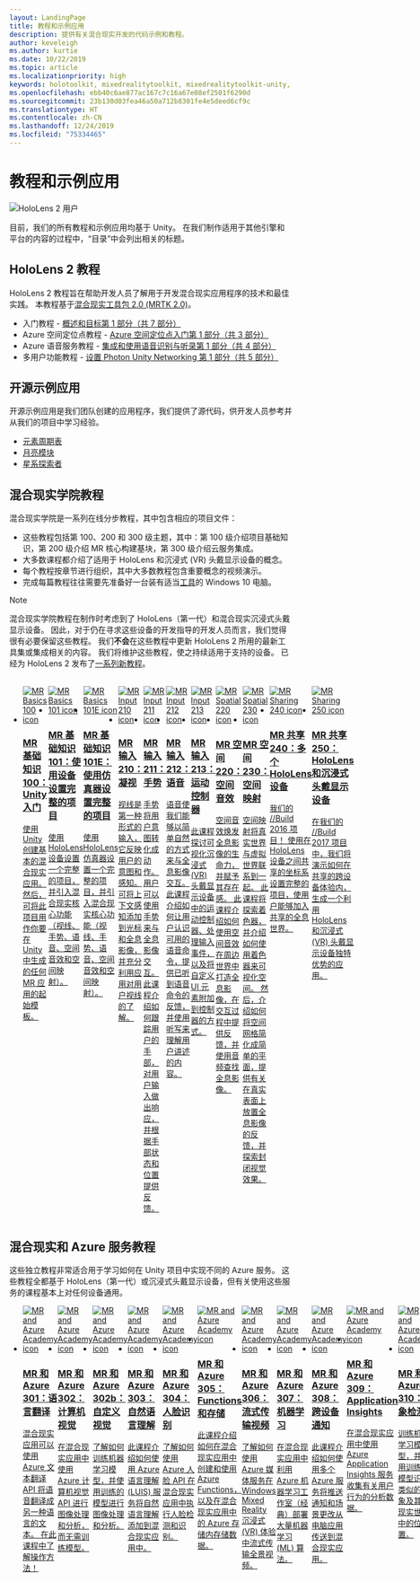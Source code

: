 ```yaml
---
layout: LandingPage
title: 教程和示例应用
description: 提供有关混合现实开发的代码示例和教程。
author: keveleigh
ms.author: kurtie
ms.date: 10/22/2019
ms.topic: article
ms.localizationpriority: high
keywords: holotoolkit, mixedrealitytoolkit, mixedrealitytoolkit-unity, 学院, 教程
ms.openlocfilehash: ebb40c6ae877ac167c7c16a67e08ef2501f6290d
ms.sourcegitcommit: 23b130d03fea46a50a712b8301fe4e5deed6cf9c
ms.translationtype: HT
ms.contentlocale: zh-CN
ms.lasthandoff: 12/24/2019
ms.locfileid: "75334465"
---
```

# <a name="tutorials-and-sample-apps"></a>教程和示例应用

![HoloLens 2 用户](images/08_Tutorials.png)

目前，我们的所有教程和示例应用均基于 Unity。 在我们制作适用于其他引擎和平台的内容的过程中，“目录”中会列出相关的标题。

## <a name="hololens-2-tutorials"></a>HoloLens 2 教程

HoloLens 2 教程旨在帮助开发人员了解用于开发混合现实应用程序的技术和最佳实践。 本教程基于[混合现实工具包 2.0 (MRTK 2.0)](https://github.com/microsoft/MixedRealityToolkit-Unity)。

* 入门教程 - [概述和目标第 1 部分（共 7 部分）](mrlearning-base.md)
* Azure 空间定位点教程 - [Azure 空间定位点入门第 1 部分（共 3 部分）](mrlearning-asa-ch1.md)
* Azure 语音服务教程 - [集成和使用语音识别与听录第 1 部分（共 4 部分）](mrlearning-speechSDK-ch1.md)
* 多用户功能教程 - [设置 Photon Unity Networking 第 1 部分（共 5 部分）](mrlearning-sharing(photon)-ch1.md)

## <a name="open-source-sample-apps"></a>开源示例应用

开源示例应用是我们团队创建的应用程序，我们提供了源代码，供开发人员参考并从我们的项目中学习经验。

* [元素周期表](periodic-table-of-the-elements.md)
* [月亮模块](lunar-module.md)
* [星系探索者](galaxy-explorer.md)

## <a name="mixed-reality-academy-tutorials"></a>混合现实学院教程

混合现实学院是一系列在线分步教程，其中包含相应的项目文件：

* 这些教程包括第 100、200 和 300 级主题，其中：第 100 级介绍项目基础知识，第 200 级介绍 MR 核心构建基块，第 300 级介绍云服务集成。
* 大多数课程都介绍了适用于 HoloLens 和沉浸式 (VR) 头戴显示设备的概念。
* 每个教程按章节进行组织，其中大多数教程包含重要概念的视频演示。
* 完成每篇教程往往需要先准备好一台装有适当[工具](install-the-tools.md)的 Windows 10 电脑。

>[!NOTE]
>混合现实学院教程在制作时考虑到了 HoloLens（第一代）和混合现实沉浸式头戴显示设备。 因此，对于仍在寻求这些设备的开发指导的开发人员而言，我们觉得很有必要保留这些教程。 我们**不会**在这些教程中更新 HoloLens 2 所用的最新工具集或集成相关的内容。  我们将维护这些教程，使之持续适用于支持的设备。 已经为 HoloLens 2 发布了[一系列新教程](mrlearning-base.md)。

<br>
<ul id="cardtypes-W" class="cardsW panelContent" style="display: flex; margin-top: 0px;">
                            <li>
                                    <a href="holograms-100.md" title="MR 基础知识 100" data-linktype="absolute-path">
                                    <div class="cardSize">
                                        <div class="cardPadding">
                                            <div class="card">
                                                <div class="cardImageOuter">
                                                    <div class="cardImage">
                                                        <img src="images/Holograms100.jpg" alt="MR Basics 100 icon">
                                                    </div>
                                                </div>
                                                <div class="cardText">
                                                    <h3>MR 基础知识 100：Unity 入门</h3>
                                                    <p>使用 Unity 创建基本的混合现实应用。 然后，可将此项目用作你要在 Unity 中生成的任何 MR 应用的起始模板。</p>
                                                </div>
                                            </div>
                                        </div>
                                    </div>
                               </a>
                            </li>
                            <li>
                                  <a href="holograms-101.md" title="MR 基础知识 101" data-linktype="absolute-path">
                                    <div class="cardSize">
                                        <div class="cardPadding">
                                            <div class="card">
                                                <div class="cardImageOuter">
                                                    <div class="cardImage">
                                                        <img src="images/Holograms101.jpg" alt="MR Basics 101 icon">
                                                    </div>
                                                </div>
                                                <div class="cardText">
                                                    <h3>MR 基础知识 101：使用设备设置完整的项目</h3>
                                                    <p>使用 HoloLens 设备设置一个完整的项目，并引入混合现实核心功能（视线、手势、语音、空间音效和空间映射）。</p>
                                                </div>
                                            </div>
                                        </div>
                                    </div>
                               </a>
                            </li>
                            <li>
                                <a href="holograms-101e.md" title="MR 基础知识 101E" data-linktype="absolute-path">
                                    <div class="cardSize">
                                        <div class="cardPadding">
                                            <div class="card">
                                                <div class="cardImageOuter">
                                                    <div class="cardImage">
                                                        <img src="images/Holograms101E.jpg" alt="MR Basics 101E icon">
                                                    </div>
                                                </div>
                                                <div class="cardText">
                                                    <h3>MR 基础知识 101E：使用仿真器设置完整的项目</h3>
                                                    <p>使用 HoloLens 仿真器设置一个完整的项目，并引入混合现实核心功能（视线、手势、语音、空间音效和空间映射）。</p>
                                                </div>
                                            </div>
                                        </div>
                                    </div>
                                  </a>
                            </li>
                            <li>
                             <a href="holograms-210.md" title="MR 输入 210" data-linktype="absolute-path">
                              <div class="cardSize">
                                  <div class="cardPadding">
                                      <div class="card">
                                          <div class="cardImageOuter">
                                              <div class="cardImage">
                                                  <img src="images/Holograms210.jpg" alt="MR Input 210 icon">
                                              </div>
                                          </div>
                                          <div class="cardText">
                                              <h3>MR 输入 210：凝视</h3>
                                              <p>视线是第一种形式的输入，它反映用户的意图和感知。 可将上下文感知添加到光标和全息影像，并充分利用应用对用户视线的了解。</p>
                                          </div>
                                      </div>
                                  </div>
                              </div>
                               </a>
                            </li>
                            <li>
                            <a href="holograms-211.md" title="MR 输入 211" data-linktype="absolute-path">
                              <div class="cardSize">
                                  <div class="cardPadding">
                                      <div class="card">
                                          <div class="cardImageOuter">
                                              <div class="cardImage">
                                                  <img src="images/Holograms211.jpg" alt="MR Input 211 icon">
                                              </div>
                                          </div>
                                          <div class="cardText">
                                              <h3>MR 输入 211：手势</h3>
                                              <p>手势将用户意图转化成动作。 用户可以使用手势来与全息影像交互。 此课程介绍如何跟踪用户的手部，对用户输入做出响应，并根据手部状态和位置提供反馈。</p>
                                          </div>
                                      </div>
                                  </div>
                              </div>
                              </a>
                            </li>         
                            <li>
                             <a href="holograms-212.md" title="MR 输入 212" data-linktype="absolute-path">
                              <div class="cardSize">
                                  <div class="cardPadding">
                                      <div class="card">
                                          <div class="cardImageOuter">
                                              <div class="cardImage">
                                                  <img src="images/Holograms212.jpg" alt="MR Input 212 icon">
                                              </div>
                                          </div>
                                          <div class="cardText">
                                              <h3>MR 输入 212：语音</h3>
                                              <p>语音使我们能够以简单自然的方式来与全息影像交互。 此课程介绍如何让用户认识可用的语音命令，提供已听到语音命令的反馈，并使用听写来理解用户讲述的内容。</p>
                                          </div>
                                      </div>
                                  </div>
                              </div>
                              </a>
                            </li>
                             <li>
                              <a href="mixed-reality-213.md" title="MR 输入 213" data-linktype="absolute-path">
                              <div class="cardSize">
                                  <div class="cardPadding">
                                      <div class="card">
                                          <div class="cardImageOuter">
                                              <div class="cardImage">
                                                  <img src="images/MR213v2.jpg" alt="MR Input 213 icon">
                                              </div>
                                          </div>
                                          <div class="cardText">
                                              <h3>MR 输入 213：运动控制器</h3>
                                              <p>此课程探讨可视化沉浸式 (VR) 头戴显示设备中的运动控制器、处理输入事件，以及将自定义 UI 元素附加到控制器的方式。</p>
                                          </div>
                                      </div>
                                  </div>
                              </div>
                              </a>
                            </li>   
                              <li>
                              <a href="holograms-220.md" title="MR 空间 220" data-linktype="absolute-path">
                              <div class="cardSize">
                                  <div class="cardPadding">
                                      <div class="card">
                                          <div class="cardImageOuter">
                                              <div class="cardImage">
                                                  <img src="images/Holograms220b.jpg" alt="MR Spatial 220 icon">
                                              </div>
                                          </div>
                                          <div class="cardText">
                                              <h3>MR 空间 220：空间音效</h3>
                                              <p>空间音效焕发全息影像的生命力，并赋予其存在感。 此课程介绍如何使用空间音效在周边世界中打造全息影像，在交互过程中提供反馈，并使用音频查找全息影像。</p>
                                          </div>
                                      </div>
                                  </div>
                              </div>
                              </a>
                            </li>      
                               <li>
                               <a href="holograms-230.md" title="MR 空间 230" data-linktype="absolute-path">
                              <div class="cardSize">
                                  <div class="cardPadding">
                                      <div class="card">
                                          <div class="cardImageOuter">
                                              <div class="cardImage">
                                                  <img src="images/Holograms230.jpg" alt="MR Spatial 230 icon">
                                              </div>
                                          </div>
                                          <div class="cardText">
                                              <h3>MR 空间 230：空间映射</h3>
                                              <p>空间映射将真实世界与虚拟世界联系到一起。 此课程将探索着色器，并介绍如何使用着色器来可视化空间。 然后，介绍如何将空间网格简化成简单的平面，提供有关在真实表面上放置全息影像的反馈，并探索封闭视觉效果。</p>
                                          </div>
                                      </div>
                                  </div>
                              </div>
                             </a>
                            </li> 
                                <li>
                                <a href="holograms-240.md" title="MR 共享 240" data-linktype="absolute-path">
                              <div class="cardSize">
                                  <div class="cardPadding">
                                      <div class="card">
                                          <div class="cardImageOuter">
                                              <div class="cardImage">
                                                  <img src="images/Holograms240.jpg" alt="MR Sharing 240 icon">
                                              </div>
                                          </div>
                                          <div class="cardText">
                                              <h3>MR 共享 240：多个 HoloLens 设备</h3>
                                              <p>我们的 //Build 2016 项目！ 使用在 HoloLens 设备之间共享的坐标系设置完整的项目，使用户能够加入共享的全息世界。</p>
                                          </div>
                                      </div>
                                  </div>
                              </div>
                             </a>
                            </li> 
                                 <li>
                                   <a href="mixed-reality-250.md" title="MR 共享 250" data-linktype="absolute-path">
                              <div class="cardSize">
                                  <div class="cardPadding">
                                      <div class="card">
                                          <div class="cardImageOuter">
                                              <div class="cardImage">
                                                  <img src="images/MR250-new.jpg" alt="MR Sharing 250 icon">
                                              </div>
                                          </div>
                                          <div class="cardText">
                                              <h3>MR 共享 250：HoloLens 和沉浸式头戴显示设备</h3>
                                              <p>在我们的 //Build 2017 项目中，我们将演示如何在共享的跨设备体验内，生成一个利用 HoloLens 和沉浸式 (VR) 头戴显示设备独特优势的应用。</p>
                                          </div>
                                      </div>
                                  </div>
                              </div>
                              </a>
                            </li> 
</ul>

## <a name="mixed-reality-and-azure-services-tutorials"></a>混合现实和 Azure 服务教程

这些独立教程非常适合用于学习如何在 Unity 项目中实现不同的 Azure 服务。 这些教程全都基于 HoloLens（第一代）或沉浸式头戴显示设备，但有关使用这些服务的课程基本上对任何设备通用。

<ul id="cardtypes-W" class="cardsW panelContent" style="display: flex; margin-top: 0px;">
    <li>
                                   <a href="mr-azure-301.md" title="MR 和 Azure 301" data-linktype="absolute-path">
                              <div class="cardSize">
                                  <div class="cardPadding">
                                      <div class="card">
                                          <div class="cardImageOuter">
                                              <div class="cardImage">
                                                  <img src="images/MR-Azure-AcademyTile.jpg" alt="MR and Azure Academy icon">
                                              </div>
                                          </div>
                                          <div class="cardText">
                                              <h3>MR 和 Azure 301：语言翻译</h3>
                                              <p>混合现实应用可以使用 Azure 文本翻译 API 将语音翻译成另一种语言的文本。 在此课程中了解操作方法！</p>
                                          </div>
                                      </div>
                                  </div>
                              </div>
                              </a>
                            </li>
                                 <li>
                                   <a href="mr-azure-302.md" title="MR 和 Azure 302" data-linktype="absolute-path">
                              <div class="cardSize">
                                  <div class="cardPadding">
                                      <div class="card">
                                          <div class="cardImageOuter">
                                              <div class="cardImage">
                                                  <img src="images/MR-Azure-AcademyTile.jpg" alt="MR and Azure Academy icon">
                                              </div>
                                          </div>
                                          <div class="cardText">
                                              <h3>MR 和 Azure 302：计算机视觉</h3>
                                              <p>在混合现实应用中使用 Azure 计算机视觉 API 进行图像处理和分析，而无需训练模型。</p>
                                          </div>
                                      </div>
                                  </div>
                              </div>
                              </a>
                            </li>
                                 <li>
                                   <a href="mr-azure-302b.md" title="MR 和 Azure 302b" data-linktype="absolute-path">
                              <div class="cardSize">
                                  <div class="cardPadding">
                                      <div class="card">
                                          <div class="cardImageOuter">
                                              <div class="cardImage">
                                                  <img src="images/MR-Azure-AcademyTile.jpg" alt="MR and Azure Academy icon">
                                              </div>
                                          </div>
                                          <div class="cardText">
                                              <h3>MR 和 Azure 302b：自定义视觉</h3>
                                              <p>了解如何训练机器学习模型，并使用训练的模型进行图像处理和分析。</p>
                                          </div>
                                      </div>
                                  </div>
                              </div>
                              </a>
                            </li>                            
                                 <li>
                                   <a href="mr-azure-303.md" title="MR 和 Azure 303" data-linktype="absolute-path">
                              <div class="cardSize">
                                  <div class="cardPadding">
                                      <div class="card">
                                          <div class="cardImageOuter">
                                              <div class="cardImage">
                                                  <img src="images/MR-Azure-AcademyTile.jpg" alt="MR and Azure Academy icon">
                                              </div>
                                          </div>
                                          <div class="cardText">
                                              <h3>MR 和 Azure 303：自然语言理解</h3>
                                              <p>此课程介绍如何使用 Azure 语言理解 (LUIS) 服务将自然语言理解添加到混合现实应用中。</p>
                                          </div>
                                      </div>
                                  </div>
                              </div>
                              </a>
                            </li>
                                 <li>
                                   <a href="mr-azure-304.md" title="MR 和 Azure 304" data-linktype="absolute-path">
                              <div class="cardSize">
                                  <div class="cardPadding">
                                      <div class="card">
                                          <div class="cardImageOuter">
                                              <div class="cardImage">
                                                  <img src="images/MR-Azure-AcademyTile.jpg" alt="MR and Azure Academy icon">
                                              </div>
                                          </div>
                                          <div class="cardText">
                                              <h3>MR 和 Azure 304：人脸识别</h3>
                                              <p>了解如何使用 Azure 人脸 API 在混合现实应用中执行人脸检测和识别。</p>
                                          </div>
                                      </div>
                                  </div>
                              </div>
                              </a>
                            </li>
                                 <li>
                                   <a href="mr-azure-305.md" title="MR 和 Azure 305" data-linktype="absolute-path">
                              <div class="cardSize">
                                  <div class="cardPadding">
                                      <div class="card">
                                          <div class="cardImageOuter">
                                              <div class="cardImage">
                                                  <img src="images/MR-Azure-AcademyTile.jpg" alt="MR and Azure Academy icon">
                                              </div>
                                          </div>
                                          <div class="cardText">
                                              <h3>MR 和 Azure 305：Functions 和存储</h3>
                                              <p>此课程介绍如何在混合现实应用中创建和使用 Azure Functions，以及在混合现实应用中的 Azure 存储内存储数据。</p>
                                          </div>
                                      </div>
                                  </div>
                              </div>
                              </a>
                            </li>
                                 <li>
                                   <a href="mr-azure-306.md" title="MR 和 Azure 306" data-linktype="absolute-path">
                              <div class="cardSize">
                                  <div class="cardPadding">
                                      <div class="card">
                                          <div class="cardImageOuter">
                                              <div class="cardImage">
                                                  <img src="images/MR-Azure-AcademyTile.jpg" alt="MR and Azure Academy icon">
                                              </div>
                                          </div>
                                          <div class="cardText">
                                              <h3>MR 和 Azure 306：流式传输视频</h3>
                                              <p>了解如何使用 Azure 媒体服务在 Windows Mixed Reality 沉浸式 (VR) 体验中流式传输全景视频。</p>
                                          </div>
                                      </div>
                                  </div>
                              </div>
                              </a>
                            </li>
                                 <li>
                                   <a href="mr-azure-307.md" title="MR 和 Azure 307" data-linktype="absolute-path">
                              <div class="cardSize">
                                  <div class="cardPadding">
                                      <div class="card">
                                          <div class="cardImageOuter">
                                              <div class="cardImage">
                                                  <img src="images/MR-Azure-AcademyTile.jpg" alt="MR and Azure Academy icon">
                                              </div>
                                          </div>
                                          <div class="cardText">
                                              <h3>MR 和 Azure 307：机器学习</h3>
                                              <p>在混合现实应用中利用 Azure 机器学习工作室（经典）部署大量机器学习 (ML) 算法。</p>
                                          </div>
                                      </div>
                                  </div>
                              </div>
                              </a>
                            </li>
                                 <li>
                                   <a href="mr-azure-308.md" title="MR 和 Azure 308" data-linktype="absolute-path">
                              <div class="cardSize">
                                  <div class="cardPadding">
                                      <div class="card">
                                          <div class="cardImageOuter">
                                              <div class="cardImage">
                                                  <img src="images/MR-Azure-AcademyTile.jpg" alt="MR and Azure Academy icon">
                                              </div>
                                          </div>
                                          <div class="cardText">
                                              <h3>MR 和 Azure 308：跨设备通知</h3>
                                              <p>此课程介绍如何使用多个 Azure 服务将推送通知和场景更改从电脑应用传送到混合现实应用。</p>
                                          </div>
                                      </div>
                                  </div>
                              </div>
                              </a>
                            </li>
                                 <li>
                                   <a href="mr-azure-309.md" title="MR 和 Azure 309" data-linktype="absolute-path">
                              <div class="cardSize">
                                  <div class="cardPadding">
                                      <div class="card">
                                          <div class="cardImageOuter">
                                              <div class="cardImage">
                                                  <img src="images/MR-Azure-AcademyTile.jpg" alt="MR and Azure Academy icon">
                                              </div>
                                          </div>
                                          <div class="cardText">
                                              <h3>MR 和 Azure 309：Application Insights</h3>
                                              <p>在混合现实应用中使用 Azure Application Insights 服务收集有关用户行为的分析数据。</p>
                                          </div>
                                      </div>
                                  </div>
                              </div>
                              </a>
                            </li> 
                                 <li>
                                   <a href="mr-azure-310.md" title="MR 和 Azure 310" data-linktype="absolute-path">
                              <div class="cardSize">
                                  <div class="cardPadding">
                                      <div class="card">
                                          <div class="cardImageOuter">
                                              <div class="cardImage">
                                                  <img src="images/MR-Azure-AcademyTile.jpg" alt="MR and Azure Academy icon">
                                              </div>
                                          </div>
                                          <div class="cardText">
                                              <h3>MR 和 Azure 310：对象检测</h3>
                                              <p>训练机器学习模型，并使用训练的模型识别类似的对象及其在现实世界中的位置。</p>
                                          </div>
                                      </div>
                                  </div>
                              </div>
                              </a>
                            </li> 
                                 <li>
                                   <a href="mr-azure-311.md" title="MR 和 Azure 311" data-linktype="absolute-path">
                              <div class="cardSize">
                                  <div class="cardPadding">
                                      <div class="card">
                                          <div class="cardImageOuter">
                                              <div class="cardImage">
                                                  <img src="images/MR-Azure-AcademyTile.jpg" alt="MR and Azure Academy icon">
                                              </div>
                                          </div>
                                          <div class="cardText">
                                              <h3>MR 和 Azure 311：Microsoft Graph</h3>
                                              <p>了解如何从混合现实应用内部连接到 Microsoft Graph 服务。</p>
                                          </div>
                                      </div>
                                  </div>
                              </div>
                              </a>
                            </li> 
                                 <li>
                                   <a href="mr-azure-312.md" title="MR 和 Azure 312" data-linktype="absolute-path">
                              <div class="cardSize">
                                  <div class="cardPadding">
                                      <div class="card">
                                          <div class="cardImageOuter">
                                              <div class="cardImage">
                                                  <img src="images/MR-Azure-AcademyTile.jpg" alt="MR and Azure Academy icon">
                                              </div>
                                          </div>
                                          <div class="cardText">
                                              <h3>MR 和 Azure 312：机器人集成</h3>
                                              <p>在混合现实应用中使用 Microsoft Bot Framework v4 创建、部署机器人并与其通信。</p>
                                          </div>
                                      </div>
                                  </div>
                              </div>
                              </a>
                            </li> 
                                 <li>
                                   <a href="mr-azure-313.md" title="MR 和 Azure 313" data-linktype="absolute-path">
                              <div class="cardSize">
                                  <div class="cardPadding">
                                      <div class="card">
                                          <div class="cardImageOuter">
                                              <div class="cardImage">
                                                  <img src="images/MR-Azure-AcademyTile.jpg" alt="MR and Azure Academy icon">
                                              </div>
                                          </div>
                                          <div class="cardText">
                                              <h3>MR 和 Azure 313：IoT 中心服务</h3>
                                              <p>了解如何在虚拟机上实施 Azure IoT 中心服务，并在 HoloLens 中可视化数据。</p>
                                          </div>
                                      </div>
                                  </div>
                              </div>
                              </a>
                            </li> 
</ul>
